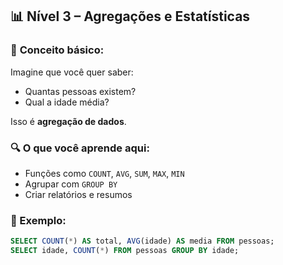 ## 📊 **Nível 3 – Agregações e Estatísticas**

### 🧠 **Conceito básico:**
Imagine que você quer saber:
- Quantas pessoas existem?
- Qual a idade média?

Isso é **agregação de dados**.

### 🔍 **O que você aprende aqui:**
- Funções como `COUNT`, `AVG`, `SUM`, `MAX`, `MIN`
- Agrupar com `GROUP BY`
- Criar relatórios e resumos

### 📌 Exemplo:
```sql
SELECT COUNT(*) AS total, AVG(idade) AS media FROM pessoas;
SELECT idade, COUNT(*) FROM pessoas GROUP BY idade;
```
